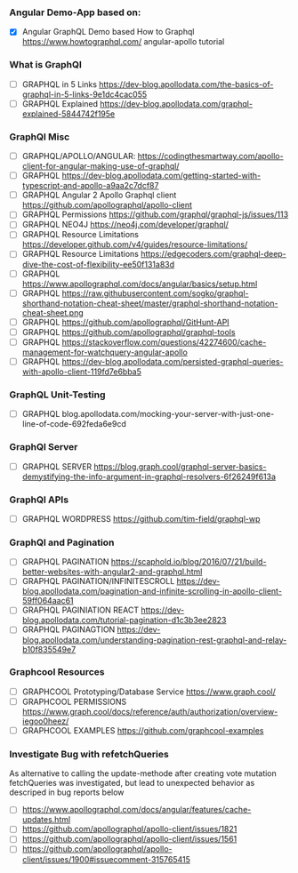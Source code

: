 ### Angular Demo-App based on:
* [x] Angular GraphQL Demo based How to Graphql https://www.howtographql.com/ angular-apollo tutorial
### What is GraphQl
* [ ] GRAPHQL in 5 Links https://dev-blog.apollodata.com/the-basics-of-graphql-in-5-links-9e1dc4cac055
* [ ] GRAPHQL Explained https://dev-blog.apollodata.com/graphql-explained-5844742f195e
### GraphQl Misc
* [ ] GRAPHQL/APOLLO/ANGULAR: https://codingthesmartway.com/apollo-client-for-angular-making-use-of-graphql/ 
* [ ] GRAPHQL https://dev-blog.apollodata.com/getting-started-with-typescript-and-apollo-a9aa2c7dcf87 
* [ ] GRAPHQL Angular 2 Apollo Graphql client https://github.com/apollographql/apollo-client
* [ ] GRAPHQL Permissions https://github.com/graphql/graphql-js/issues/113
* [ ] GRAPHQL NEO4J https://neo4j.com/developer/graphql/
* [ ] GRAPHQL Resource Limitations https://developer.github.com/v4/guides/resource-limitations/
* [ ] GRAPHQL Resource Limitations https://edgecoders.com/graphql-deep-dive-the-cost-of-flexibility-ee50f131a83d
* [ ] GRAPHQL https://www.apollographql.com/docs/angular/basics/setup.html
* [ ] GRAPHQL https://raw.githubusercontent.com/sogko/graphql-shorthand-notation-cheat-sheet/master/graphql-shorthand-notation-cheat-sheet.png
* [ ] GRAPHQL https://github.com/apollographql/GitHunt-API
* [ ] GRAPHQL https://github.com/apollographql/graphql-tools
* [ ] GRAPHQL https://stackoverflow.com/questions/42274600/cache-management-for-watchquery-angular-apollo
* [ ] GRAPHQL https://dev-blog.apollodata.com/persisted-graphql-queries-with-apollo-client-119fd7e6bba5
### GraphQL Unit-Testing
* [ ] GRAPHQL blog.apollodata.com/mocking-your-server-with-just-one-line-of-code-692feda6e9cd
### GraphQl Server
* [ ] GRAPHQL SERVER https://blog.graph.cool/graphql-server-basics-demystifying-the-info-argument-in-graphql-resolvers-6f26249f613a
### GraphQl APIs
* [ ] GRAPHQL WORDPRESS https://github.com/tim-field/graphql-wp
### GraphQl and Pagination
* [ ] GRAPHQL PAGINATION https://scaphold.io/blog/2016/07/21/build-better-websites-with-angular2-and-graphql.html
* [ ] GRAPHQL PAGINATION/INFINITESCROLL https://dev-blog.apollodata.com/pagination-and-infinite-scrolling-in-apollo-client-59ff064aac61
* [ ] GRAPHQL PAGINIATION REACT https://dev-blog.apollodata.com/tutorial-pagination-d1c3b3ee2823
* [ ] GRAPHQL PAGINAGTION https://dev-blog.apollodata.com/understanding-pagination-rest-graphql-and-relay-b10f835549e7
### Graphcool Resources
* [ ] GRAPHCOOL Prototyping/Database Service https://www.graph.cool/
* [ ] GRAPHCOOL PERMISSIONS https://www.graph.cool/docs/reference/auth/authorization/overview-iegoo0heez/
* [ ] GRAPHCOOL EXAMPLES https://github.com/graphcool-examples

### Investigate Bug with refetchQueries
As alternative to calling the update-methode after creating vote mutation
fetchQueries was investigated, but lead to unexpected behavior as descriped
in bug reports below
* [ ] https://www.apollographql.com/docs/angular/features/cache-updates.html
* [ ] https://github.com/apollographql/apollo-client/issues/1821
* [ ] https://github.com/apollographql/apollo-client/issues/1561
* [ ] https://github.com/apollographql/apollo-client/issues/1900#issuecomment-315765415
